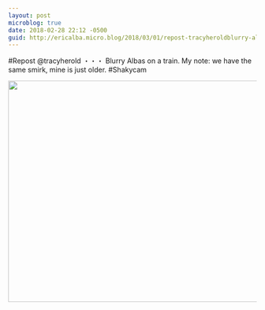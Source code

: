 ```yaml
---
layout: post
microblog: true
date: 2018-02-28 22:12 -0500
guid: http://ericalba.micro.blog/2018/03/01/repost-tracyheroldblurry-albas.html
---
```

#Repost @tracyherold
・・・
Blurry Albas on a train. 
My note: we have the same smirk, mine is just older. 
#Shakycam

<img src="http://micro.ericalba.com/uploads/2018/0cd4645cf8.jpg" width="600" height="449" />

